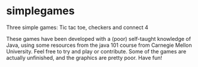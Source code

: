 # simplegames
Three simple games: Tic tac toe, checkers and connect 4

These games have been developed with a (poor) self-taught knowledge of Java, using some resources from the java 101 course from Carnegie Mellon University.
Feel free to try and play or contribute. Some of the games are actually unfinished, and the graphics are pretty poor.
Have fun!

